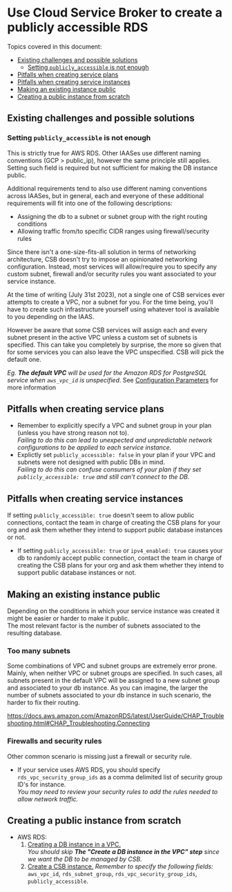 # Use Cloud Service Broker to create a publicly accessible RDS

Topics covered in this document:
- [Existing challenges and possible solutions](#existing-challenges-and-possible-solutions)
  - [Setting `publicly_accessible` is not enough](#setting-public_accessible_is_not_enough)
- [Pitfalls when creating service plans](#pitfalls-when-creating-service-plans)
- [Pitfalls when creating service instances](#pitfalls-when-creating-service-instances)
- [Making an existing instance public](#making-an-existing-instance-public)
- [Creating a public instance from scratch](#creating-a-public-instance-from-scratch)


## Existing challenges and possible solutions

### Setting `publicly_accessible` is not enough

This is strictly true for AWS RDS. Other IAASes use different naming conventions (GCP > public_ip),
however the same principle still applies. Setting such field is required but not sufficient for making
the DB instance public.

Additional requirements tend to also use different naming conventions across IAASes, but in general,
each and everyone of these additional requirements will fit into one of the following descriptions:
- Assigning the db to a subnet or subnet group with the right routing conditions
- Allowing traffic from/to specific CIDR ranges using firewall/security rules

Since there isn't a one-size-fits-all solution in terms of networking architecture, CSB doesn't try
to impose an opinionated networking configuration. Instead, most services will allow/require you to
specify any custom subnet, firewall and/or security rules you want associated to your service instance.

At the time of writing (July 31st 2023), not a single one of CSB services ever attempts to create
a VPC, nor a subnet for you. For the time being, you'll have to create such infrastructure yourself
using whatever tool is available to you depending on the IAAS.

However be aware that some CSB services will assign each and every subnet present in the active VPC
unless a custom set of subnets is specified. This can take you completely by surprise, the more so
given that for some services you can also leave the VPC unspecified. CSB will pick the default one.

_Eg. **The default VPC** will be used for the Amazon RDS for PostgreSQL service when `aws_vpc_id` is unspecified_.
See [Configuration Parameters](../reference/aws-postgres.html.md.erb#parameters) for more information


## Pitfalls when creating service plans

- Remember to explicitly specify a VPC and subnet group in your plan (unless you have strong reason not to).  
  _Failing to do this can lead to unexpected and unpredictable network configurations to be applied to each service instance._
- Explictly set `publicly_accessible: false` in your plan if your VPC and subnets were not designed with public DBs in mind.  
  _Failing to do this can confuse consumers of your plan if they set `publicly_accessible: true` and still can't connect to the DB._


## Pitfalls when creating service instances

If setting `publicly_accessible: true` doesn't seem to allow public connections, contact the team
  in charge of creating the CSB plans for your org and ask them whether they intend to support public database instances or not.
- If setting `publicly_accessible: true` or `ipv4_enabled: true` causes your db to randomly accept public connection, contact the team
  in charge of creating the CSB plans for your org and ask them whether they intend to support public database instances or not.


## Making an existing instance public

Depending on the conditions in which your service instance was created it might be easier or harder to make it public.  
The most relevant factor is the number of subnets associated to the resulting database.

### Too many subnets

Some combinations of VPC and subnet groups are extremely error prone. Mainly, when neither VPC or subnet groups are specified.
In such cases, all subnets present in the default VPC will be assigned to a new subnet group and associated to your db instance.
As you can imagine, the larger the number of subnets associated to your db instance in such scenario, the harder to fix their routing.

https://docs.aws.amazon.com/AmazonRDS/latest/UserGuide/CHAP_Troubleshooting.html#CHAP_Troubleshooting.Connecting


### Firewalls and security rules

Other common scenario is missing just a firewall or security rule.  
- If your service uses AWS RDS, you should specify `rds_vpc_security_group_ids` as a comma delimited list of security group ID's for instance.  
  _You may need to review your security rules to add the rules needed to allow network traffic._


## Creating a public instance from scratch

- AWS RDS:
  1. [Creating a DB instance in a VPC.](https://docs.aws.amazon.com/AmazonRDS/latest/UserGuide/USER_VPC.WorkingWithRDSInstanceinaVPC.html#USER_VPC.InstanceInVPC)  
    _You should skip **The "Create a DB instance in the VPC" step** since we want the DB to be managed by CSB._
  1. [Create a CSB instance.](../reference/index.html.md.erb)
     _Remember to specify the following fields:_  
     `aws_vpc_id`, `rds_subnet_group`, `rds_vpc_security_group_ids`, `publicly_accessible`.
